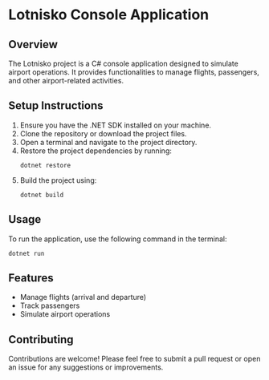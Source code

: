 # Lotnisko Console Application

## Overview
The Lotnisko project is a C# console application designed to simulate airport operations. It provides functionalities to manage flights, passengers, and other airport-related activities.

## Setup Instructions
1. Ensure you have the .NET SDK installed on your machine.
2. Clone the repository or download the project files.
3. Open a terminal and navigate to the project directory.
4. Restore the project dependencies by running:
   ```
   dotnet restore
   ```
5. Build the project using:
   ```
   dotnet build
   ```

## Usage
To run the application, use the following command in the terminal:
```
dotnet run
```

## Features
- Manage flights (arrival and departure)
- Track passengers
- Simulate airport operations

## Contributing
Contributions are welcome! Please feel free to submit a pull request or open an issue for any suggestions or improvements.